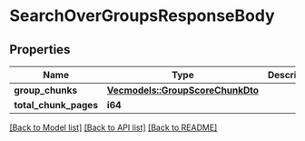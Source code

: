 # SearchOverGroupsResponseBody

## Properties

Name | Type | Description | Notes
------------ | ------------- | ------------- | -------------
**group_chunks** | [**Vec<models::GroupScoreChunkDto>**](GroupScoreChunkDTO.md) |  | 
**total_chunk_pages** | **i64** |  | 

[[Back to Model list]](../README.md#documentation-for-models) [[Back to API list]](../README.md#documentation-for-api-endpoints) [[Back to README]](../README.md)


